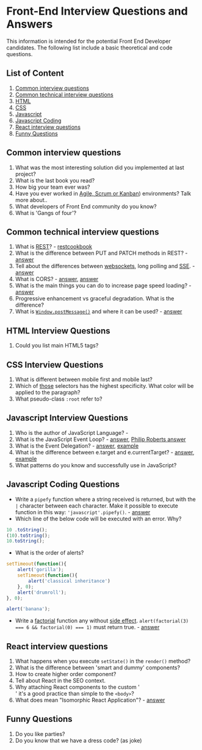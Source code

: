 # Front-End Interview Questions and Answers
This information is intended for the potential Front End Developer candidates.
The following list include a basic theoretical and code questions.

## List of Content
1. [Common interview questions](#common-interview-questions)
1. [Common technical interview questions](#common-technical-interview-questions)
1. [HTML](#html-interview-questions)
1. [CSS](#css-interview-questions)
1. [Javascript](#javascript-interview-questions)
1. [Javascript Coding](#javascript-coding-questions)
1. [React interview questions](#react-interview-questions)
1. [Funny Questions](#funny-questions)

## Common interview questions
1. What was the most interesting solution did you implemented at last project? 
1. What is the last book you read?
1. How big your team ever was?
1. Have you ever worked in [Agile, Scrum or Kanban](https://www.smartsheet.com/agile-vs-scrum-vs-waterfall-vs-kanban)) environments? Talk more about..
1. What developers of Front End community do you know?
1. What is 'Gangs of four'?

## Common technical interview questions
1. What is [REST](http://www.restapitutorial.com/)? - [restcookbook](http://restcookbook.com/)
1. What is the difference between PUT and PATCH methods in REST? - [answer](https://stackoverflow.com/questions/21660791/what-is-the-main-difference-between-patch-and-put-request)
1. Tell about the differences between [websockets](https://developer.mozilla.org/en-US/docs/Web/API/WebSocket), long polling and [SSE](https://developer.mozilla.org/en-US/docs/Web/API/Server-sent_events/Using_server-sent_events). - [answer](https://stackoverflow.com/questions/11077857/what-are-long-polling-websockets-server-sent-events-sse-and-comet)
1. What is CORS? - [answer](https://www.maxcdn.com/one/visual-glossary/cors/), [answer](https://developer.mozilla.org/en-US/docs/Web/HTTP/Access_control_CORS)
1. What is the main things you can do to increase page speed loading? - [answer](https://www.crazyegg.com/blog/speed-up-your-website/)
1. Progressive enhancement vs graceful degradation. What is the difference?
1. What is [`Window.postMessage()`](https://davidwalsh.name/window-postmessage) and where it can be used? - [answer](https://developer.mozilla.org/en-US/docs/Web/API/Window/postMessage)

## HTML Interview Questions
1. Could you list main HTML5 tags? 

## CSS Interview Questions
1. What is different between mobile first and mobile last?
1. Which of [those](https://jsfiddle.net/thisman/9o8s2bdk/) selectors has the highest specificity. What color will be applied to the paragraph?
1. What pseudo-class `:root` refer to?

## Javascript Interview Questions
1. Who is the author of JavaScript Language? - 
1. What is the JavaScript Event Loop? - [answer](http://altitudelabs.com/blog/what-is-the-javascript-event-loop/), [Philip Roberts answer](https://www.youtube.com/watch?v=8aGhZQkoFbQ&t=1244s)
1. What is the Event Delegation? - [answer](https://davidwalsh.name/event-delegate), [example](https://jsfiddle.net/thisman/h2eqfsx6/)
1. What is the difference between e.target and e.currentTarget? - [answer](https://developer.mozilla.org/en-US/docs/Web/API/Event/currentTarget), [example](https://jsfiddle.net/thisman/gkdeocd6/)
1. What patterns do you know and successfully use in JavaScript?

## Javascript Coding Questions
* Write a `pipefy` function where a string received is returned, but with the `|` character between each character. Make it possible to execute function in this way: `'javascript'.pipefy()`. - [answer](https://jsfiddle.net/thisman/6ynaf3ot/)
* Which line of the below code will be executed with an error. Why?
```js
10 .toString();
(10).toString();
10.toString();
```
* What is the order of alerts?
```js
setTimeout(function(){
    alert('gorilla');
    setTimeout(function(){
        alert('classical inheritance')
    }, 0);
    alert('drumroll');
}, 0);

alert('banana');
```
* Write a [factorial](https://www.mathsisfun.com/numbers/factorial.html) function any without [side effect](https://stackoverflow.com/a/8129277/5513804). `alert(factorial(3) === 6 && factorial(0) === 1)` must return true. - [answer](https://jsfiddle.net/thisman/8v0h5oLq/)

## React interview questions
1. What happens when you execute `setState()` in the `render()` method?
1. What is the difference between 'smart and dummy' components?
1. How to create higher order component?
1. Tell about React in the SEO context.
1. Why attaching React components to the custom '<div id="app">' it's a good practice than simple to the `<body>`?
1. What does mean "Isomorphic React Application"? - [answer](https://www.smashingmagazine.com/2015/04/react-to-the-future-with-isomorphic-apps/)

## Funny Questions
1. Do you like parties?
2. Do you know that we have a dress code? (as joke)